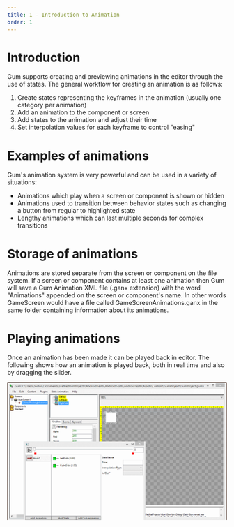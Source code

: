 ```yaml
---
title: 1 - Introduction to Animation
order: 1
---
```


# Introduction 

Gum supports creating and previewing animations in the editor through the use of states.  The general workflow for creating an animation is as follows:

1. Create states representing the keyframes in the animation (usually one category per animation)
2. Add an animation to the component or screen
3. Add states to the animation and adjust their time
4. Set interpolation values for each keyframe to control "easing"

# Examples of animations

Gum's animation system is very powerful and can be used in a variety of situations:

* Animations which play when a screen or component is shown or hidden
* Animations used to transition between behavior states such as changing a button from regular to highlighted state
* Lengthy animations which can last multiple seconds for complex transitions

# Storage of animations

Animations are stored separate from the screen or component on the file system.  If a screen or component contains at least one animation then Gum will save a Gum Animation XML file (.ganx extension) with the word "Animations" appended on the screen or component's name.  In other words GameScreen would have a file called GameScreenAnimations.ganx in the same folder containing information about its animations.

# Playing animations

Once an animation has been made it can be played back in editor.  The following shows how an animation is played back, both in real time and also by dragging the slider.

![](PlayAnimationsGum.gif)

